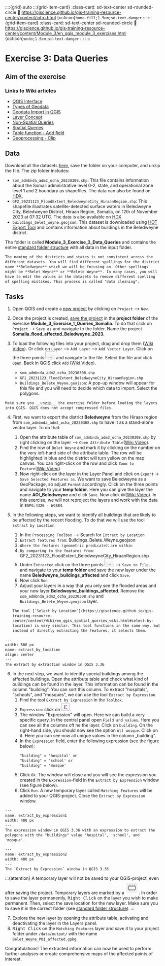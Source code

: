 ::::{grid} auto
:::{grid-item-card}
:class-card: sd-text-center sd-rounded-circle
:link: https://giscience.github.io/gis-training-resource-center/content/intro.html 
{octicon}`home-fill;1.5em;sd-text-danger`
:::
:::{grid-item-card}
:class-card: sd-text-center sd-rounded-circle
:link: https://giscience.github.io/gis-training-resource-center/content/Module_3/en_qgis_module_3_exercises.html 
{octicon}`undo;1.5em;sd-text-danger`
:::
::::


# Exercise 3: Data Queries

## Aim of the exercise


### Links to Wiki articles

* [QGIS Interface](/content/Wiki/en_qgis_interface_wiki.md)
* [Types of Geodata](/content/Wiki/en_qgis_geodata_types_wiki.md)
* [Geodata Import in QGIS](/content/Wiki/en_qgis_import_geodata_wiki.md)
* [Layer Concept](/content/Wiki/en_qgis_layer_concept_wiki.md)
* [Non-Spatial Queries](/content/Wiki/en_qgis_non_spatial_queries_wiki.md)
* [Spatial Queries](/content/Wiki/en_qgis_spatial_queries_wiki.md)
* [Table function - Add field](/content/Wiki/en_qgis_table_functions_wiki.md)
* [Geoprocessing - Clip](https://giscience.github.io/gis-training-resource-center/content/Wiki/en_qgis_geoprocessing_wiki.html#clip) 


## Data

Download all the datasets [here](https://nexus.heigit.org/repository/gis-training-resource-center/Module_3/Exercise_3/Module_3_Exercise_3_Data_Queries.zip), save the folder on your computer, and unzip the file. The zip folder includes:

- `som_admbnda_adm2_ocha_20230308.shp`: This file contains information about the Somali administrative level 0-2, state, and operational zone level 1 and 2 boundary as shapefiles. The data can also be found on [HDX](https://data.humdata.org/dataset/cod-ab-som).
- `GF2_20231123_FloodExtent_BeledweyneCity_HiraanRegion.shp`: This shapefile illustrates satellite-detected surface waters in Beledweyne City, Beledweyne District, Hiraan Region, Somalia, on 12th of November 2023 at 07:32 UTC. The data is also available on [HDX](https://data.humdata.org/dataset/water-extent-in-beledweyne-city-beledweyne-district-hiraan-region-somalia-12-november-2023).
- `buildings_belet_weyne.geojson`: This dataset is downloaded using [HOT Export Tool](https://export.hotosm.org/v3/exports/new/describe) and contains information about buildings in the Beledweyne district.


<!--EDIT: We could add an optional step for trainees to download the data from the HOT Export Tool themselves (requires HOT Export Tool Exercise from Module 2)-->

The folder is called **Module_3_Exercise_3_Data_Queries** and contains the entire [standard folder structure](https://giscience.github.io/gis-training-resource-center/content/Wiki/en_qgis_projects_folder_structure_wiki.html#standard-folder-structure) with all data in the input folder.

``` {Note}
The naming of the districts and states is not consistent across the different datasets. You will find different spellings for the district name **Beledweyne** which we will be focusing on. Other spellings might be **Belet Weyne** or **Belete Weyne**. In many cases, you will have to edit the values in the datasets to remove different spelling of spelling mistakes. This process is called "data cleaning".
```

## Tasks

1. Open QGIS and create a [new project](https://giscience.github.io/gis-training-resource-center/content/Wiki/en_qgis_projects_folder_structure_wiki.html#step-by-step-setting-up-a-new-qgis-project-from-scratch) by clicking on `Project` --> `New`.

2. Once the project is created, [save the project](https://giscience.github.io/gis-training-resource-center/content/Wiki/en_qgis_projects_folder_structure_wiki.html#save-project) in the **project folder** of the exercise **Module_3_Exercise_1_Queries_Somalia**. To do that click on `Project` --> `Save as` and navigate to the folder. Name the project **Somalia_flood_affected_Beledweyne_2023**.

3. To load the following files into your project, drag and drop them ([Wiki Video](https://giscience.github.io/gis-training-resource-center/content/Wiki/en_qgis_import_geodata_wiki.html#open-vector-data-via-drag-and-drop)). Or click on `Layer` --> `Add Layer` --> `Add Vector Layer`. Click on the three points ![](/fig/Three_points.png) and navigate to the file. Select the file and click `Open`. Back in QGIS click `Add` ([Wiki Video](https://giscience.github.io/gis-training-resource-center/content/Wiki/en_qgis_import_geodata_wiki.html#open-vector-data-via-layer-tab)).
    - `som_admbnda_adm2_ocha_20230308.shp`
    - `GF2_20231123_FloodExtent_BeledweyneCity_HiraanRegion.shp`
    - `Buildings_Belete_Weyne.geojson`: A pop-up window will appear for this file and you will need to decide which data to import. Select the polygons.

```{tip}
Make sure you __unzip__ the exercise folder before loading the layers into QGIS. QGIS does not accept compressed files.
```

4. First, we want to export the district __Beledweyne__ from the Hiraan region from `som_admbnda_adm2_ocha_20230308.shp` to have it as a stand-alone vector layer. To do that:
    1. Open the attribute table of `som_admbnda_adm2_ocha_20230308.shp` by right clicking on the layer  --> `Open Attribute Table`([Wiki Video](/content/Wiki/en_qgis_attribute_table_wiki.md)).
    2. Find the row of `Belet Weyne` and mark it by clicking on the number on the very left-hand side of the attribute table. The row will be highlighted in blue and the district will turn yellow on the map canvas. You can right-click on the row and click `Zoom to Feature`([Wiki Video](https://giscience.github.io/gis-training-resource-center/content/Wiki/en_qgis_attribute_table_wiki.html#zoom-in-on-a-specific-feature)).
    3. Now right-click on the layer in the Layer Panel and click on `Export` -> `Save Selected Features as`. We want to save Beledweyne as a GeoPackage, so adjust `Format` accordingly. Click on the three points and navigate to your **temp folder**. Here you can give the layer the name **AOI_Beledweyne** and click `Save`. Now click `OK`([Wiki Video](https://giscience.github.io/gis-training-resource-center/content/Wiki/en_qgis_non_spatial_queries_wiki.html#save-selected-features-as-a-new-file)). In this exercise, we will not reproject the layers and work with the data in `ESPG:4326 - WGS84`.

5. In the following steps, we want to identify all buildings that are likely to be affected by the recent flooding. To do that we will use the tool `Extract by Location`.
    1. In the `Processing Toolbox` --> Search for `Extract by Location`
    2. `Extract features from`: Buildings_Belete_Weyne.geojson
    3. `Where the features (geometric predicate)`: `are within`
    4. `By comparing to the features from`: GF2_20231123_FloodExtent_BeledweyneCity_HiraanRegion.shp
    5. Under `Extracted` click on the three points ![](/fig/Three_points.png) --> `Save to File...` and navigate to your **temp folder** and save the new layer under the name **Beledweyne_buildings_affected** and click `Save`. 
    6. Now click `Run`
    7. Adjust your layers in a way that you only see the flooded areas and your new layer **Beledweyne_buildings_affected**. Remove the `som_admbnda_adm2_ocha_20230308.shp` and `Buildings_Belete_Weyne.geojson` layer.

    ```{Attention}
    The tool [`Select by Location`](https://giscience.github.io/gis-training-resource-center/content/Wiki/en_qgis_spatial_queries_wiki.html#select-by-location) is very similar. This tool functions in the same way, but instead of directly extracting the features, it selects them.
    ```

```{figure} /fig/Extract_by_location_Belet_Weyne.png
---
width: 500 px
name: extract_by_location
align: center
---
The extract by extraction window in QGIS 3.36
```

6. In the next step, we want to identify special buildings among the affected buildings. Open the attribute table and check what kind of buildings can be found in the layer. This information can be found in the column "building". You can sort this column.
To extract "hospitals", "schools", and "mosques", we can use the tool `Extract by Expression`.
    1.  Find the tool `Extract by Expression` in the `Toolbox`.
    2. `Expression`: click on ![](/fig/miconexpression.png). 
    3. The window "Expression" will open. Here we can build a very specific query. In the central panel open `Field and values`. Here you can see all the columns oft he the layer. Click on `building`. On the right-hand side, you should now see the option `All unique`. Click on it. Here you can see now all unique values in the column „building“.
    4. In the `Expression` field, enter the following expression (see the figure below):
        ```
        "building" = 'hospital' or
        "building" = 'school' or
        "building" = 'mosque' 
        ```
    5. Click `Ok`. The window will close and you will see the expression you created in the `Expression`-field in the `Extract by Expression` window (see figure below). 
    6. Click `Run`. A new temporary layer called `Matching Features` will be added to your QGIS-project. Close the `Extract by Expression` window.
   
```{figure} /fig/en_extract_by_expression_som.png
---
name: extract_by_expression1
width: 400 px
---
The expression window in QGIS 3.36 with an expression to extract the polygons with the "buildings" value 'hospital', 'school', and 'mosque'. 
```


```{figure} /fig/en_extract_by_expression_som2.png
---
name: extract_by_expression2
width: 400 px
---
The `Extract by Expression` window in QGIS 3.36
```



:::{attention}
A temporary layer will not be saved to your QGIS-project, even after saving the project. Temporary layers are marked by a ![](/fig/icon_scratch_layer.png). In order to save the layer permanently, <kbd>Right Click</kbd> on the layer you wish to make permanent. Then, select the save location for the new layer. Make sure you to save it in the correct folder (see [standard folder structure](/content/Wiki/en_qgis_projects_folder_structure_wiki.md)). 
:::

    
7. Explore the new layer by opening the attribute table, activating and deactivating the layer in the Layers panel. 
8. <kbd>Right Click</kbd> on the `Matching Features` layer and save it to your project folder under  `/data/output/` with the name `Belet_Weyne_POI_affected.gpkg`. 

Congratulations! The extracted information can now be used to perform further analyses or create comprehensive maps of the affected points of interest. 

<!--ADD picture of this step-->
